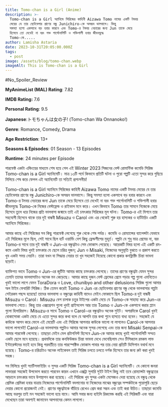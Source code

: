 ```yaml
---
title: Tomo-chan is a Girl (Anime)
description: >-
  Tomo-chan is a Girl অ্যানিমে সিরিজের কাহিনী Aizawa Tomo নামের একটি টমবয়
  মেয়ের যে তার ছোটবেলার প্রাণের বন্ধু Junichiro-কে অসম্ভব ভালবাসে। কিন্তু
  সমস্যা হলো একসাথে বড় হবার কারনে এবং Tomo-র টমবয় নেচারের জন্য Jun তাকে মেয়ে
  হিসেবে তো দেখেই না বরং শক্ত পার্সোনালিটি ও শক্তিশালী হবার জীবনযুদ্ধে
  Tomo-কে.....
author: Lamisha Astaria
date: 2023-10-31T20:05:00.000Z
tags:
  - post
image: /assets/blog/tomo-chan.webp
imageAlt: This is Tomo-chan is a Girl
---
```

\#No_Spoiler_Review 


**MyAnimeList (MAL) Rating**: 7.82


**IMDB Rating:** 7.6


**Personal Rating**: 9.5


**Japanese**:トモちゃんは女の子! (Tomo-chan Wa Onnanoko!) 


**Genre**: Romance, Comedy, Drama 


**Age Restriction**: 13+


**Seasons & Episodes**: 01 Season - 13 Episodes 


**Runtime**: 24 minutes per Episode 



পারফেক্ট একটা এন্ডিংয়ের মাধ্যমে শেষ হয়ে গেল এই Winter 2023 সিজনের বেস্ট রোমান্টিক কমেডি সিরিজ Tomo-chan is a Girl অ্যানিমেটি। মাত্র ১৩টি পর্বে কিভাবে প্রতিটি ঘটনা ও পুরো গল্পটি এতো সুন্দর করে গুছিয়ে মিলিয়ে শেষ করে ফেলল এই অ্যানিমেটি তা সত্যিই প্রশংসনীয়! 

Tomo-chan is a Girl অ্যানিমে সিরিজের কাহিনী Aizawa Tomo নামের একটি টমবয় মেয়ের যে তার ছোটবেলার প্রাণের বন্ধু Junichiro-কে অসম্ভব ভালবাসে। কিন্তু সমস্যা হলো একসাথে বড় হবার কারনে এবং Tomo-র টমবয় নেচারের জন্য Jun তাকে মেয়ে হিসেবে তো দেখেই না বরং শক্ত পার্সোনালিটি ও শক্তিশালী হবার জীবনযুদ্ধে Tomo-কে নিজের বেস্টফ্রেন্ড ও রাইভাল মনে করে। এখন কিভাবে Tomo তার সামনে নিজেকে মেয়ে হিসেবে তুলে ধরে নিজের প্রতি ভালবাসা জন্মাবে তাই এই চমৎকার সিরিজের মূল ঘটনা। Tomo-র এই মিশনে তার সহযোগী হিসেবে থাকে তার দুই বান্ধবী Misuzu ও Carol এবং এর থেকেই শুরু হয় হাস্যকর ও হার্টটাচিং একটি অ্যানিমে সিরিজের। 

আমার কাছে এই সিরিজের সব কিছু পারফেক্ট লেগেছে শুরু থেকে শেষ পর্যন্ত। কমেডি ও রোম্যান্সের ব্যালেন্সটা যেভাবে এই সিরিজের মূলে ছিল, সেই সাথে ছিল হার্ট ওয়ার্মিং বেশ কিছু ফ্রেন্ডশীপের মুহূর্ত। গল্পটা যে শুধু মাত্র প্রেমের না, বরং Tomo-র সাথে তার দুই বান্ধবী ও Jun-এর বন্ধুত্বটাও সেম ফোকাস পেয়েছে। আরেকটি বিষয় হলো এই একটি রম-কমে একটা বিষয় খুবই চমৎকার যে ছেলে চরিত্র দুজন; Jun ও Misaki, নিজেদের অনুভূতি বুঝতে ও প্রকাশ করতে খুব একটা সময় নেয়নি। তারা যখন যা সিদ্ধান্ত নেয়ার তা খুব সহজেই নিয়েছে কোনো প্রকার কনফ্লিক্টিং চিন্তা ভাবনা ছাড়াই। 

ব্যাক্তিগত ভাবে Tomo ও Jun-এর জুটিটা আমার কাছে চমৎকার লেগেছে। তাদের প্রাণের বন্ধুত্বটা যেমন সুন্দর তেমনি তাদের ভালবাসাটাও অনেক মন কেড়েছে। আমার কাছে দুজন বেস্ট ফ্রেন্ডের প্রেমে পড়ার গল্প গুলো এমনিতেও খুবই ভালো লাগে যেমন ToraDora ও Love, chunibyo and other delusions সিরিজ গুলো আমার অল টাইম ফেবারিট সিরিজ। ঠিক তেমন করেই Tomo ও Jun এর ছোটবেলার প্রাণের বন্ধু থেকে ভালবাসার গল্পটা সেইরকম পছন্দ হয়েছে! তাদের ভালবাসা ও বন্ধুত্বের কাহিনী বাদেও মেইন ফোকাসে ছিল Tomo-র দুই বান্ধবী Misuzu ও Carol। Misuzu বেশ চালাক চতুর টাইপের একটা মেয়ে যে Tomo-কে সাহায্য করে Jun-এর ভালবাসা পেতে। কিন্তু তার এক্সপ্রেশন গুলো খুবই প্রাইসলেস আর তার Tomo ও Jun-কে একসাথে করার প্ল্যান গুলো হিলারিয়াস। Misuzu-র সাথে Tomo ও Carol-এর বন্ধুত্বটাও অনেক সুইট‌‌। অপরদিকে Carol খুবই বোকাসোকা একটা মেয়ে যে এতো সুন্দর করে কথা বলে যে আপনি তার কথা শুনে হাসতে বাধ্য হবেন‌। সহজেই যে কাউকে আপন করে ফেলে এই মেয়েটি এবং এই সিরিজে আপনার কাউকে ভালো না লাগলেও Carol-কে আপনার ভালো লাগবেই! Carol-এর ভালবাসার গল্পটাও আমার অনেক সুন্দর লেগেছে এবং তার জন্য Misaki Senpai-কে আমার পারফেক্ট লেগেছে। তাছাড়া মেইন মেল প্রটাগনিস্ট হিসেবে Jun-কে আমার কাছে খুবই পার্সোনালিটি সম্মত একটা ছেলে মনে হয়েছে। প্রথমদিকে তার কনফিউজড চিন্তা ভাবনা দেখে ভেবেছিলাম সেও টিপিক্যাল রমকম লাভ ইন্টারেস্টদের মতই হবে কিন্তু পরবর্তীতে তার পারস্পেক্টিভ ফোকাস পাবার পর তার নেয়া প্রতিটি ডিসিশান যথার্থ মনে হয়েছে। Tomo-র চরিত্রটাও অনেক লাইকেবল তাই সিরিজ চলতে চলতে দর্শক হিসেবে তার জন্য রুট করা খুবই সহজ। 

সব মিলিয়ে খুবই স্যাটিসফাইয়িং ও সুন্দর একটি সিরিজ Tomo-chan is a Girl অ্যানিমেটি। যে কোনো জনরা লাভাররা সহজেই উপভোগ করতে পারবেন কারন এখানে এক্সট্রা সুগারি সুইট টাইপ কিছু নাই তবে রোম্যান্সটা বন্ধুত্বতের আড়ালে চমৎকার ভাবে উপস্থাপন করা হয়েছে। এই সিরিজে খুব সুন্দর একটা মেসেজও দেয়া হয়েছে যে বন্ধুত্ব থেকে প্রেমিক প্রেমিকা হবার যাত্রায় নিজেদের পার্সোনালিটি বদলানোর বা নিজেদের মাঝের বন্ধুত্বের সম্পর্কটাকে পুরোপুরি ছেড়ে দেয়ার কোনো প্রয়োজনই নেই। প্রাণের বন্ধুত্বটাকে বাঁচিয়ে রেখেও প্রেম করা সম্ভব এবং তাই করা উচিত। তাছাড়া কমেডি আছে ভরপুর তাই মন সহজেই ভালো হয়ে যাবে। আমি সবার জন্য হাইলি রিকমেন্ড করছি এই সিরিজটি এবং যারা দেখেছেন তারা অবশ্যই জানাবেন আপনাদের কেমন লাগলো।
